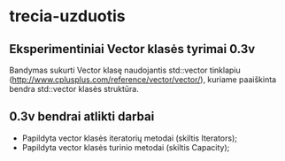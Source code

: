 # trecia-uzduotis

## Eksperimentiniai Vector klasės tyrimai 0.3v
Bandymas sukurti Vector klasę naudojantis std::vector tinklapiu (http://www.cplusplus.com/reference/vector/vector/), kuriame paaiškinta bendra std::vector klasės struktūra.

## 0.3v bendrai atlikti darbai
- Papildyta vector klasės iteratorių metodai (skiltis Iterators);
- Papildyta vector klasės turinio metodai (skiltis Capacity);

